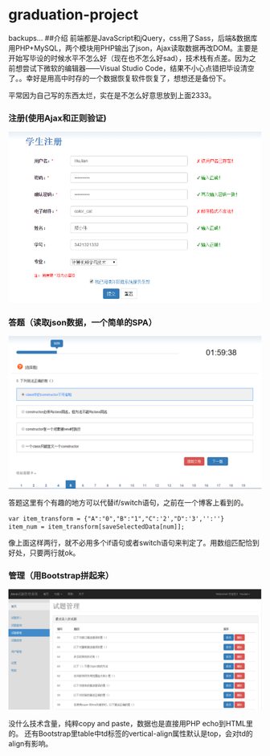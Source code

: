 # graduation-project
backups...
##介绍
前端都是JavaScript和jQuery，css用了Sass，后端&数据库用PHP+MySQL，两个模块用PHP输出了json，Ajax读取数据再改DOM。主要是开始写毕设的时候水平不怎么好（现在也不怎么好sad），技术栈有点差。因为之前想尝试下微软的编辑器——Visual Studio Code，结果不小心点错把毕设清空了。。幸好是用高中时存的一个数据恢复软件恢复了，想想还是备份下。

平常因为自己写的东西太烂，实在是不怎么好意思放到上面2333。

### 注册(使用Ajax和正则验证)<br>

![](https://github.com/JianSpace/graduation-project/blob/master/screenshot/register.png)
### 答题（读取json数据，一个简单的SPA）<br>

![](https://github.com/JianSpace/graduation-project/blob/master/screenshot/exam.png)

答题这里有个有趣的地方可以代替if/switch语句，之前在一个博客上看到的。
<pre><code>var item_transform = {"A":"0","B":"1","C":'2',"D":'3','':''}
item_num = item_transform[saveSelectedData[num]];</pre></code>
像上面这样两行，就不必用多个if语句或者switch语句来判定了。用数组匹配恰到好处，只要两行就ok。

### 管理（用Bootstrap拼起来）<br>

![](https://github.com/JianSpace/graduation-project/blob/master/screenshot/admin.png)

没什么技术含量，纯粹copy and paste，数据也是直接用PHP echo到HTML里的。
还有Bootstrap里table中td标签的vertical-align属性默认是top，会对td的align有影响。
